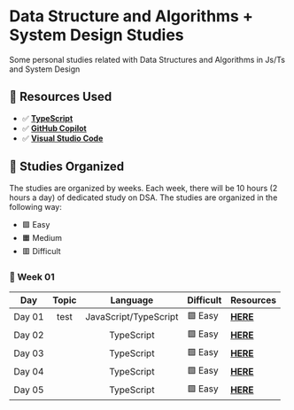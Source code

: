 # Data Structure and Algorithms + System Design Studies 

Some personal studies related with Data Structures and Algorithms in Js/Ts and System Design

## 🚀 Resources Used 

- ✅ **[TypeScript](https://www.typescriptlang.org/download)**
- ✅ **[GitHub Copilot](https://github.com/features/copilot)**
- ✅ **[Visual Studio Code](https://code.visualstudio.com/)**

## 📕 Studies Organized

The studies are organized by weeks. Each week, there will be 10 hours (2 hours a day) of dedicated study on DSA. The studies are organized in the following way:

* 🟩 Easy 
* 🟧 Medium
* 🟥 Difficult 

### 📆 Week 01

|  Day   | Topic |       Language        | Difficult | Resources                       |
| :----: | :---: | :-------------------: | --------- | ------------------------------- |
| Day 01 | test  | JavaScript/TypeScript | 🟩 Easy    | **[HERE](./week-01/README.md)** |
| Day 02 |       |      TypeScript       | 🟩 Easy    | **[HERE]()**                    |
| Day 03 |       |      TypeScript       | 🟩 Easy    | **[HERE]()**                    |
| Day 04 |       |      TypeScript       | 🟩 Easy    | **[HERE]()**                    |
| Day 05 |       |      TypeScript       | 🟩 Easy    | **[HERE]()**                    |
			

